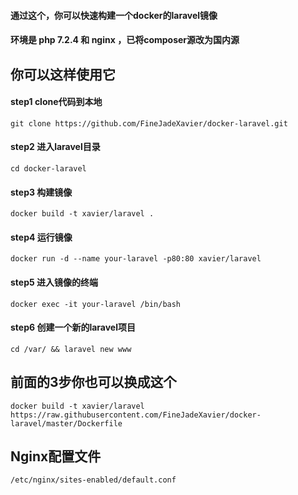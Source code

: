 #### 通过这个，你可以快速构建一个docker的laravel镜像
#### 环境是 php 7.2.4 和 nginx ，已将composer源改为国内源

## 你可以这样使用它

#### step1 clone代码到本地
    git clone https://github.com/FineJadeXavier/docker-laravel.git

#### step2 进入laravel目录
    cd docker-laravel

#### step3 构建镜像
    docker build -t xavier/laravel .

#### step4 运行镜像
    docker run -d --name your-laravel -p80:80 xavier/laravel

#### step5 进入镜像的终端
    docker exec -it your-laravel /bin/bash

#### step6 创建一个新的laravel项目
    cd /var/ && laravel new www

## 前面的3步你也可以换成这个
    docker build -t xavier/laravel https://raw.githubusercontent.com/FineJadeXavier/docker-laravel/master/Dockerfile

## Nginx配置文件
    /etc/nginx/sites-enabled/default.conf
